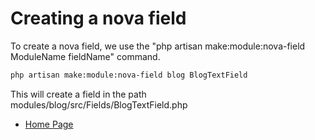 # Creating a nova field

To create a nova field, we use the "php artisan make:module:nova-field ModuleName fieldName" command.

``` bash
php artisan make:module:nova-field blog BlogTextField
```

This will create a field in the path modules/blog/src/Fields/BlogTextField.php

- [Home Page](https://idel327.github.io/laravel-modular)